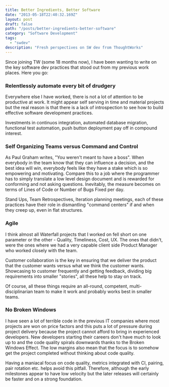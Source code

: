 ```yaml
---
title: Better Ingredients, Better Software
date: "2013-05-18T22:40:32.169Z"
layout: post
draft: false
path: "/posts/better-ingredients-better-software"
category: "Software Development"
tags:
  - "swdev"
description: "Fresh perspectives on SW dev from ThoughtWorks"
---
```


Since joining TW (some 18 months now), I have been wanting to write on the key software dev practices that stood out from my previous work places. Here you go:

### Relentlessly automate every bit of drudgery

Everywhere else I have worked, there is not a lot of attention to be productive at work. It might appear self serving in time and material projects but the real reason is that there is a lack of introspection to see how to build effective software development practices. 

Investments in continuos integration, automated database migration, functional test automation, push button deployment pay off in compound interest.

### Self Organizing Teams versus Command and Control

As Paul Graham writes, "You weren't meant to have a boss".
When everybody in the team know that they can influence a decision, and the best idea will win, everybody feels like they have a stake which is so empowering and motivating. Compare this to a job where the programmer has to simply translate a low level design document and is rewarded for conforming and not asking questions. Inevitably, the measure becomes on terms of Lines of Code or Number of Bugs Fixed per day.  

Stand Ups, Team Retrospectives, Iteration planning meetings, each of these practices have their role in dismantling "command centers" if and when they creep up, even in flat structures.

### Agile 

I think almost all Waterfall projects that I worked on fell short on one parameter or the other - Quality, Timeliness, Cost, UX. The ones that didn't, were the ones where we had a very capable client side Product Manager who worked closely with the team.

Customer collaboration is the key in ensuring that we deliver the product that the customer wants versus what we think the customer wants. Showcasing to customer frequently and getting feedback, dividing big requirements into smaller "stories", all these help to stay on track.

Of course, all these things require an all-round, competent, multi-disciplinarian team to make it work and probably works best in smaller teams.

### No Broken Windows

I have seen a lot of terrible code in the previous IT companies where most projects are won on price factors and this puts a lot of pressure during project delivery because the project cannot afford to bring in experienced developers. New developers starting their careers don't have much to look up to and the code quality spirals downwards thanks to the Broken Windows Effect. The low margins also mean that the focus is to somehow get the project completed without thinking about code quality.

Having a maniacal focus on code quality, metrics integrated with CI, pairing, pair rotation etc. helps avoid this pitfall. Therefore, although the early milestones appear to have low velocity but the later releases will certainly be faster and on a strong foundation.
